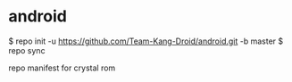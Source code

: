 android
=======
$ repo init -u https://github.com/Team-Kang-Droid/android.git -b master $ repo sync 

repo manifest for crystal rom

